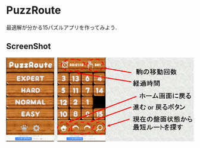﻿# PuzzRoute
最適解が分かる15パズルアプリを作ってみよう.

## ScreenShot
![result](https://raw.githubusercontent.com/MizukiFurusawa/PuzzRoute/master/screenshot/cap01.gif)
